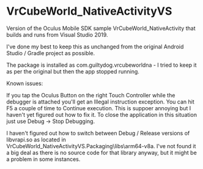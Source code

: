 # VrCubeWorld_NativeActivityVS
Version of the Oculus Mobile SDK sample VrCubeWorld_NativeActivity that builds and runs from Visual Studio 2019.

I've done my best to keep this as unchanged from the original Android Studio / Gradle project as possible.  

The package is installed as com.guiltydog.vrcubeworldna - I tried to keep it as per the original but then the app stopped running.

Known issues:

If you tap the Oculus Button on the right Touch Controller while the debugger is attached you'll get an Illegal instruction exception.  You can hit F5 a couple of time to Continue execution. This is suppoer annoying but I haven't yet figured out how to fix it.  To close the application in this situation just use Debug -> Stop Debugging.

I haven't figured out how to switch between Debug / Release versions of libvrapi.so as located in VrCubeWorld_NativeActivityVS.Packaging\libs\arm64-v8a. I've not found it a big deal as there is no source code for that library anyway, but it might be a problem in some instances.
